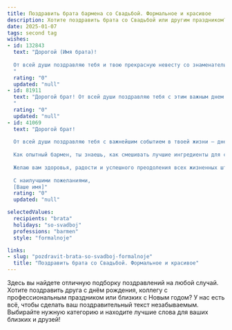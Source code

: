 ```yaml
---
title: Поздравить брата бармена со Свадьбой. Формальное и красивое
description: Хотите поздравить брата со Свадьбой или другим праздником? Наш ИИ создаст незабываемое поздравление, а вы обязательно выделитесь среди других.  
date: 2025-01-07
tags: second tag
wishes:
- id: 132843
  text: "Дорогой (Имя брата)!
  
  От всей души поздравляю тебя и твою прекрасную невесту со знаменательным событием – вашей свадьбой! Желаю вам крепкой любви, нескончаемого счастья и взаимопонимания на долгие годы совместной жизни. Пусть ваш семейный очаг всегда будет полон тепла, света и уюта.  Пусть профессиональный успех, который ты достиг как бармен, станет лишь приятным дополнением к вашему семейному благополучию.  Гордимся тобой и желаем всего самого наилучшего!
  "
  rating: "0"
  updated: "null"
- id: 81911
  text: "Дорогой брат! От всей души поздравляю тебя с этим важным днем – днем твоей свадьбы! Желаю тебе и твоей любимой супруге бесконечного счастья, любви и благополучия. Пусть ваша семейная жизнь будет полна ярких моментов, тепла и взаимопонимания. А твоя профессия бармена всегда приносит тебе радость и вдохновение!
  "
  rating: "0"
  updated: "null"
- id: 41069
  text: "Дорогой брат!
  
  От всей души поздравляю тебя с важнейшим событием в твоей жизни — днем свадьбы! Этот день станет началом нового, удивительного пути, полного любви, понимания и совместных мечтаний. Пусть каждый момент, проведенный с избранницей, дарит искренние улыбки и море счастья.
  
  Как опытный бармен, ты знаешь, как смешивать лучшие ингредиенты для создания великолепного коктейля — так и в жизни: сочетай терпение, доверие и уважение, чтобы ваш союз стал крепким и гармоничным.
  
  Желаю вам здоровья, радости и успешного преодоления всех жизненных штормов. Пусть каждый ваш день будет наполнен яркими моментами и теплом семейного очага.
  
  С наилучшими пожеланиями,
  [Ваше имя]"
  rating: "0"
  updated: "null"

selectedValues:
  recipients: "brata"
  holidays: "so-svadboj"
  professions: "barmen"
  style: "formalnoje"

links:
- slug: "pozdravit-brata-so-svadboj-formalnoje"
  title: "Поздравить брата со Свадьбой. Формальное и красивое"
---
```


Здесь вы найдете отличную подборку поздравлений на любой случай.
Хотите поздравить друга с днём рождения, коллегу с профессиональным праздником или близких с Новым годом? У нас есть всё, чтобы сделать ваш поздравительный текст незабываемым. Выбирайте нужную категорию и находите лучшие слова для ваших близких и друзей!
